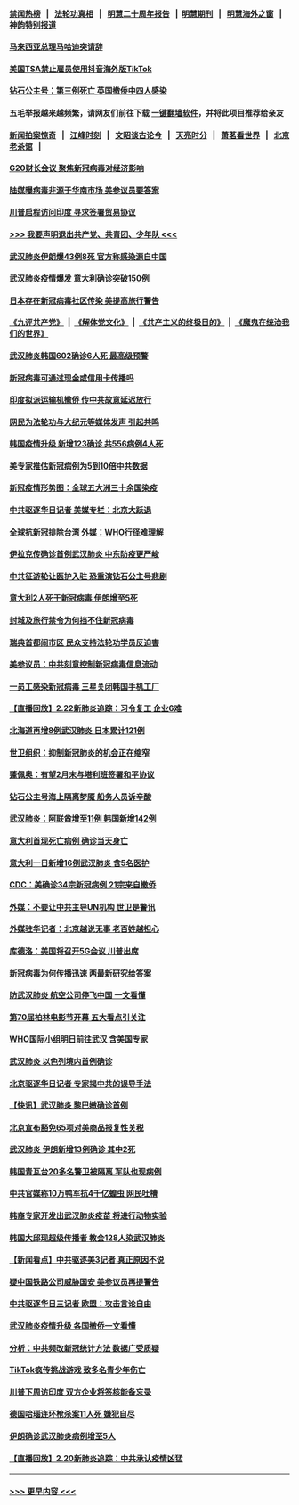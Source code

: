 #### [禁闻热榜](热点新闻.md?=0)  &nbsp;&nbsp;|&nbsp;&nbsp; [法轮功真相](https://github.com/gfw-breaker/truth/blob/master/README.md?=0) &nbsp;&nbsp;|&nbsp;&nbsp; [明慧二十周年报告](https://github.com/gfw-breaker/mh-reports/blob/master/README.md?=0) &nbsp;&nbsp;|&nbsp;&nbsp;[明慧期刊](https://github.com/gfw-breaker/mh-qikan) &nbsp;&nbsp;|&nbsp;&nbsp; [明慧海外之窗](https://github.com/gfw-breaker/mh-news/blob/master/README.md?=0) &nbsp;&nbsp;|&nbsp;&nbsp; [神韵特别报道](https://github.com/gfw-breaker/mh-news/blob/master/shenyun.md?=0)
#### [马来西亚总理马哈迪突请辞](../pages/nsc418/n11891521.md?t=02241801) 
#### [美国TSA禁止雇员使用抖音海外版TikTok](../pages/nsc418/n11890500.md?t=02241801) 
#### [钻石公主号：第三例死亡 英国撤侨中四人感染](../pages/nsc418/n11890293.md?t=02241801) 
#### 五毛举报越来越频繁，请网友们前往下载 [一键翻墙软件](https://github.com/gfw-breaker/ssr-accounts)，并将此项目推荐给亲友
#### [新闻拍案惊奇](https://github.com/gfw-breaker/banned-news/blob/master/pages/link4.md) &nbsp;&nbsp;|&nbsp;&nbsp; [江峰时刻](https://github.com/gfw-breaker/banned-news/blob/master/pages/link4.md) &nbsp;&nbsp;|&nbsp;&nbsp; [文昭谈古论今](https://github.com/gfw-breaker/banned-news/blob/master/pages/link4.md) &nbsp;&nbsp;|&nbsp;&nbsp; [天亮时分](https://github.com/gfw-breaker/banned-news/blob/master/pages/link4.md) &nbsp;&nbsp;|&nbsp;&nbsp; [萧茗看世界](https://github.com/gfw-breaker/banned-news/blob/master/pages/link4.md) &nbsp;&nbsp;|&nbsp;&nbsp; [北京老茶馆](https://github.com/gfw-breaker/banned-news/blob/master/pages/link4.md) &nbsp;&nbsp;|&nbsp;&nbsp; 
#### [G20财长会议 聚焦新冠病毒对经济影响](../pages/nsc418/n11890400.md?t=02241801) 
#### [陆媒曝病毒非源于华南市场 美参议员要答案](../pages/nsc418/n11890306.md?t=02241801) 
#### [川普启程访问印度 寻求签署贸易协议](../pages/nsc418/n11890275.md?t=02241801) 
#### [>>> 我要声明退出共产党、共青团、少年队 <<<](https://github.com/begood0513/goodnews/blob/master/quit/letter.md) 
#### [武汉肺炎伊朗爆43例8死 官方称感染源自中国](../pages/nsc418/n11890128.md?t=02241801) 
#### [武汉肺炎疫情爆发 意大利确诊突破150例](../pages/nsc418/n11889926.md?t=02241801) 
#### [日本存在新冠病毒社区传染 美提高旅行警告](../pages/nsc418/n11889917.md?t=02241801) 
#### [《九评共产党》](https://github.com/begood0513/9ping.md/blob/master/README.md) &nbsp;|&nbsp; [《解体党文化》](../../../../jtdwh.md/blob/master/README.md)  &nbsp;|&nbsp; [《共产主义的终极目的》](../../../../gczydzjmd.md/blob/master/README.md) &nbsp;|&nbsp; [《魔鬼在统治我们的世界》](../../../../mgztzwmdsj.md/blob/master/README.md) 
#### [武汉肺炎韩国602确诊6人死 最高级预警](../pages/nsc418/n11889715.md?t=02241801) 
#### [新冠病毒可通过现金或信用卡传播吗](../pages/nsc418/n11886629.md?t=02241801) 
#### [印度拟派运输机撤侨 传中共故意延迟放行](../pages/nsc418/n11889362.md?t=02241801) 
#### [网民为法轮功与大纪元等媒体发声 引起共鸣](../pages/nsc418/n11889143.md?t=02241801) 
#### [韩国疫情升级 新增123确诊 共556病例4人死](../pages/nsc418/n11888882.md?t=02241801) 
#### [美专家推估新冠病例为5到10倍中共数据](../pages/nsc418/n11884404.md?t=02241801) 
#### [新冠疫情形势图：全球五大洲三十余国染疫](../pages/nsc418/n11888454.md?t=02241801) 
#### [中共驱逐华日记者 美媒专栏：北京大跃退](../pages/nsc418/n11888453.md?t=02241801) 
#### [全球抗新冠排除台湾 外媒：WHO行径难理解](../pages/nsc418/n11888248.md?t=02241801) 
#### [伊拉克传确诊首例武汉肺炎 中东防疫更严峻](../pages/nsc418/n11888333.md?t=02241801) 
#### [中共征游轮让医护入驻 恐重演钻石公主号悲剧](../pages/nsc418/n11888077.md?t=02241801) 
#### [意大利2人死于新冠病毒 伊朗增至5死](../pages/nsc418/n11888083.md?t=02241801) 
#### [封城及旅行禁令为何挡不住新冠病毒](../pages/nsc418/n11888067.md?t=02241801) 
#### [瑞典首都闹市区 民众支持法轮功学员反迫害](../pages/nsc418/n11886192.md?t=02241801) 
#### [美参议员：中共刻意控制新冠病毒信息流动](../pages/nsc418/n11887949.md?t=02241801) 
#### [一员工感染新冠病毒 三星关闭韩国手机工厂](../pages/nsc418/n11887983.md?t=02241801) 
#### [【直播回放】2.22新肺炎追踪：习令复工 企业6难](../pages/nsc418/n11887888.md?t=02241801) 
#### [北海道再增8例武汉肺炎 日本累计121例](../pages/nsc418/n11887417.md?t=02241801) 
#### [世卫组织：抑制新冠肺炎的机会正在缩窄](../pages/nsc418/n11886977.md?t=02241801) 
#### [蓬佩奥：有望2月末与塔利班签署和平协议](../pages/nsc418/n11887248.md?t=02241801) 
#### [钻石公主号海上隔离梦魇 船务人员诉辛酸](../pages/nsc418/n11887145.md?t=02241801) 
#### [武汉肺炎：阿联酋增至11例 韩国新增142例](../pages/nsc418/n11887047.md?t=02241801) 
#### [意大利首现死亡病例 确诊当天身亡](../pages/nsc418/n11886856.md?t=02241801) 
#### [意大利一日新增16例武汉肺炎 含5名医护](../pages/nsc418/n11886558.md?t=02241801) 
#### [CDC：美确诊34宗新冠病例 21宗来自撤侨](../pages/nsc418/n11886795.md?t=02241801) 
#### [外媒：不要让中共主导UN机构 世卫是警讯](../pages/nsc418/n11886401.md?t=02241801) 
#### [外媒驻华记者：北京越说无事 老百姓越担心](../pages/nsc418/n11886604.md?t=02241801) 
#### [库德洛：美国将召开5G会议 川普出席](../pages/nsc418/n11886529.md?t=02241801) 
#### [新冠病毒为何传播迅速 两最新研究给答案](../pages/nsc418/n11886505.md?t=02241801) 
#### [防武汉肺炎 航空公司停飞中国 一文看懂](../pages/nsc418/n11866800.md?t=02241801) 
#### [第70届柏林电影节开幕 五大看点引关注](../pages/nsc418/n11886384.md?t=02241801) 
#### [WHO国际小组明日前往武汉 含美国专家](../pages/nsc418/n11886380.md?t=02241801) 
#### [武汉肺炎 以色列境内首例确诊](../pages/nsc418/n11886244.md?t=02241801) 
#### [北京驱逐华日记者 专家揭中共的误导手法](../pages/nsc418/n11886124.md?t=02241801) 
#### [【快讯】武汉肺炎 黎巴嫩确诊首例](../pages/nsc418/n11886151.md?t=02241801) 
#### [北京宣布豁免65项对美商品报复性关税](../pages/nsc418/n11885960.md?t=02241801) 
#### [武汉肺炎 伊朗新增13例确诊 其中2死](../pages/nsc418/n11885880.md?t=02241801) 
#### [韩国青瓦台20多名警卫被隔离 军队也现病例](../pages/nsc418/n11885612.md?t=02241801) 
#### [中共官媒称10万鸭军抗4千亿蝗虫 网民吐槽](../pages/nsc418/n11885738.md?t=02241801) 
#### [韩裔专家开发出武汉肺炎疫苗 将进行动物实验](../pages/nsc418/n11885726.md?t=02241801) 
#### [韩国大邱现超级传播者 教会128人染武汉肺炎](../pages/nsc418/n11885479.md?t=02241801) 
#### [【新闻看点】中共驱逐美3记者 真正原因不说](../pages/nsc418/n11883841.md?t=02241801) 
#### [疑中国铁路公司威胁国安 美参议员再提警告](../pages/nsc418/n11884300.md?t=02241801) 
#### [中共驱逐华日三记者 欧盟：攻击言论自由](../pages/nsc418/n11884179.md?t=02241801) 
#### [武汉肺炎疫情升级 各国撤侨一文看懂](../pages/nsc418/n11859313.md?t=02241801) 
#### [分析：中共频改新冠统计方法 数据广受质疑](../pages/nsc418/n11883875.md?t=02241801) 
#### [TikTok疯传挑战游戏 致多名青少年伤亡](../pages/nsc418/n11883598.md?t=02241801) 
#### [川普下周访印度 双方企业将签核能备忘录](../pages/nsc418/n11883604.md?t=02241801) 
#### [德国哈瑙连环枪杀案11人死 嫌犯自尽](../pages/nsc418/n11883151.md?t=02241801) 
#### [伊朗确诊武汉肺炎病例增至5人](../pages/nsc418/n11883308.md?t=02241801) 
#### [【直播回放】2.20新肺炎追踪：中共承认疫情凶猛](../pages/nsc418/n11883291.md?t=02241801) 

----
#### [ >>> 更早内容 <<< ](../indexes/nsc418-earlier.md)
